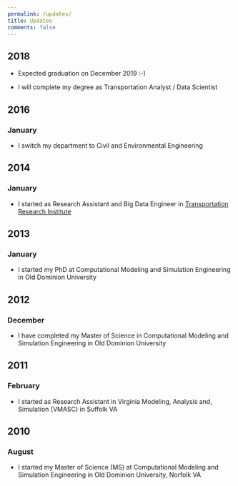 ```yaml
---
permalink: /updates/
title: Updates
comments: false
---
```


## 2018

* Expected graduation on December 2019 :-)

* I will complete my degree as Transportation Analyst / Data Scientist

## 2016
### __January__

* I switch my department to Civil and Environmental Engineering

## 2014
### __January__

* I started as Research Assistant and Big Data Engineer in [Transportation Research Institute](http://www.tri-odu.org)

## 2013
### __January__

* I started my PhD at Computational Modeling and Simulation Engineering in Old Dominion University

## 2012
### __December__

* I have completed my Master of Science in Computational Modeling and Simulation Engineering in Old Dominion University

## 2011
### __February__

* I started as Research Assistant in Virginia Modeling, Analysis and, Simulation (VMASC) in Suffolk VA

## 2010
### __August__

* I started my Master of Science (MS) at Computational Modeling and Simulation Engineering in Old Dominion University, Norfolk VA
